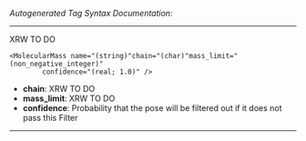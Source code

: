 _Autogenerated Tag Syntax Documentation:_

---
XRW TO DO

```
<MolecularMass name="(string)"chain="(char)"mass_limit="(non_negative_integer)"
        confidence="(real; 1.0)" />
```

-   **chain**: XRW TO DO
-   **mass_limit**: XRW TO DO
-   **confidence**: Probability that the pose will be filtered out if it does not pass this Filter

---
